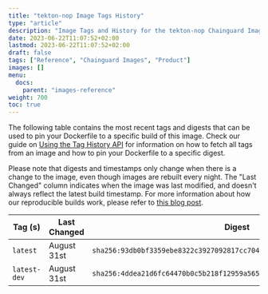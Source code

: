 ```yaml
---
title: "tekton-nop Image Tags History"
type: "article"
description: "Image Tags and History for the tekton-nop Chainguard Image"
date: 2023-06-22T11:07:52+02:00
lastmod: 2023-06-22T11:07:52+02:00
draft: false
tags: ["Reference", "Chainguard Images", "Product"]
images: []
menu:
  docs:
    parent: "images-reference"
weight: 700
toc: true
---
```


The following table contains the most recent tags and digests that can be used to pin your Dockerfile to a specific build of this image. Check our guide on [Using the Tag History API](/chainguard/chainguard-images/using-the-tag-history-api/) for information on how to fetch all tags from an image and how to pin your Dockerfile to a specific digest.

Please note that digests and timestamps only change when there is a change to the image, even though images are rebuilt every night. The "Last Changed" column indicates when the image was last modified, and doesn't always reflect the latest build timestamp. For more information about how our reproducible builds work, please refer to [this blog post](https://www.chainguard.dev/unchained/reproducing-chainguards-reproducible-image-builds).

| Tag (s)       | Last Changed | Digest                                                                    |
|---------------|--------------|---------------------------------------------------------------------------|
|  `latest`     | August 31st  | `sha256:93db0bf3359ebe8322c3927092817cc704e404abe6049abb35405da44e515b54` |
|  `latest-dev` | August 31st  | `sha256:4ddea21d6fc64470b0c5b218f12959a5656112339e8f50286e0b933756929b2a` |
